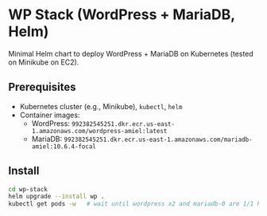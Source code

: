 # WP Stack (WordPress + MariaDB, Helm)

Minimal Helm chart to deploy WordPress + MariaDB on Kubernetes (tested on Minikube on EC2).

## Prerequisites
- Kubernetes cluster (e.g., Minikube), `kubectl`, `helm`
- Container images:
  - WordPress: `992382545251.dkr.ecr.us-east-1.amazonaws.com/wordpress-amiel:latest`
  - MariaDB: `992382545251.dkr.ecr.us-east-1.amazonaws.com/mariadb-amiel:10.6.4-focal`

## Install
```bash
cd wp-stack
helm upgrade --install wp .
kubectl get pods -w   # wait until wordpress x2 and mariadb-0 are 1/1 Ready
